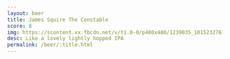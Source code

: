 ```yaml
---
layout: beer
title: James Squire The Constable
score: 8
img: https://scontent.xx.fbcdn.net/v/t1.0-0/p480x480/1239035_10152327617748745_242091326_n.jpg?oh=a3867ab02fd0695d3ca95b87d0bfd8f7&oe=5877BEB0
desc: Like a lovely lightly hopped IPA
permalink: /beer/:title.html
---
```

